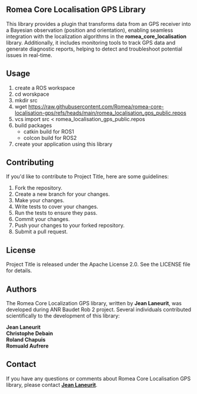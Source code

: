 ## Romea Core Localisation GPS Library

This library provides a plugin that transforms data from an GPS receiver into a Bayesian observation (position and orientation), enabling seamless integration with the localization algorithms in the **romea_core_localisation** library. Additionally, it includes monitoring tools to track GPS data and generate diagnostic reports, helping to detect and troubleshoot potential issues in real-time.


## **Usage**

1. create a ROS workspace
2. cd worskpace
3. mkdir src
4. wget https://raw.githubusercontent.com/Romea/romea-core-localisation-gps/refs/heads/main/romea_localisation_gps_public.repos
5. vcs import src < romea_localisation_gps_public.repos
6. build packages
   - catkin build for ROS1
   - colcon build for ROS2
7. create your application using this library

## **Contributing**

If you'd like to contribute to Project Title, here are some guidelines:

1. Fork the repository.
2. Create a new branch for your changes.
3. Make your changes.
4. Write tests to cover your changes.
5. Run the tests to ensure they pass.
6. Commit your changes.
7. Push your changes to your forked repository.
8. Submit a pull request.

## **License**

Project Title is released under the Apache License 2.0. See the LICENSE file for details.

## **Authors**

The Romea Core Localization GPS library, written by **Jean Laneurit**, was developed during ANR Baudet Rob 2 project. Several individuals contributed scientifically to the development of this library:

**Jean Laneurit**  
**Christophe Debain**  
**Roland Chapuis**  
**Romuald Aufrere**  

## **Contact**

If you have any questions or comments about Romea Core Localisation GPS library, please contact **[Jean Laneurit](mailto:jean.laneurit@inrae.fr)**.